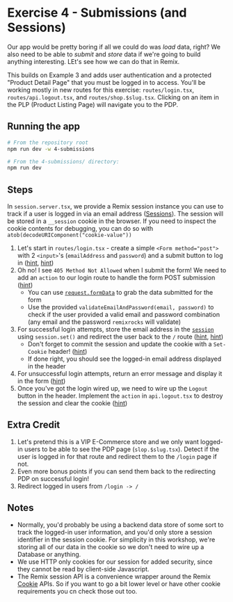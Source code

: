# Exercise 4 - Submissions (and Sessions)

Our app would be pretty boring if all we could do was _load_ data, right? We also need to be able to _submit_ and _store_ data if we're going to build anything interesting. LEt's see how we can do that in Remix.

This builds on Example 3 and adds user authentication and a protected "Product Detail Page" that you must be logged in to access. You'll be working mostly in new routes for this exercise: `routes/login.tsx`, `routes/api.logout.tsx`, and `routes/shop.$slug.tsx`. Clicking on an item in the PLP (Product Listing Page) will navigate you to the PDP.

## Running the app

```sh
# From the repository root
npm run dev -w 4-submissions

# From the 4-submissions/ directory:
npm run dev
```

## Steps

In `session.server.tsx`, we provide a Remix session instance you can use to track if a user is logged in via an email address ([Sessions](https://remix.run/docs/utils/sessions)). The session will be stored in a `__session` cookie in the browser. If you need to inspect the cookie contents for debugging, you can do so with `atob(decodeURIComponent("cookie-value"))`

1. Let's start in `routes/login.tsx` - create a simple `<Form method="post">` with 2 `<input>`'s (`emailAddress` and `password`) and a submit button to log in ([hint](https://remix.run/docs/en/main/components/form), [hint](https://remix.run/docs/en/main/guides/form-validation))
2. Oh no! I see `405 Method Not Allowed` when I submit the form! We need to add an `action` to our login route to handle the form POST submission ([hint](https://remix.run/docs/en/main/route/action))
   - You can use [`request.formData`](https://developer.mozilla.org/en-US/docs/Web/API/Request/formData) to grab the data submitted for the form
   - Use the provided `validateEmailAndPassword(email, password)` to check if the user provided a valid email and password combination (any email and the password `remixrocks` will validate)
3. For successful login attempts, store the email address in the [`session`](https://remix.run/docs/en/main/utils/sessions) using `session.set()` and redirect the user back to the `/` route ([hint](https://remix.run/docs/en/main/utils/sessions#session-api), [hint](https://remix.run/docs/en/main/utils/redirect))
   - Don't forget to commit the session and update the cookie with a `Set-Cookie` header! ([hint](https://developer.mozilla.org/en-US/docs/Web/HTTP/Headers/Set-Cookie))
   - If done right, you should see the logged-in email address displayed in the header
4. For unsuccessful login attempts, return an error message and display it in the form ([hint](https://remix.run/docs/en/main/guides/form-validation))
5. Once you've got the login wired up, we need to wire up the `Logout` button in the header. Implement the `action` in `api.logout.tsx` to destroy the session and clear the cookie ([hint](https://remix.run/docs/en/main/utils/sessions#using-sessions))

## Extra Credit

1. Let's pretend this is a VIP E-Commerce store and we only want logged-in users to be able to see the PDP page (`slop.$slug.tsx`). Detect if the user is logged in for that route and redirect them to the `/login` page if not.
2. Even more bonus points if you can send them back to the redirecting PDP on successful login!
3. Redirect logged in users from `/login -> /`

## Notes

- Normally, you'd probably be using a backend data store of some sort to track the logged-in user information, and you'd only store a session identifier in the session cookie. For simplicity in this workshop, we're storing all of our data in the cookie so we don't need to wire up a Database or anything.
- We use HTTP only cookies for our session for added security, since they cannot be read by client-side Javascript.
- The Remix session API is a convenience wrapper around the Remix [Cookie](https://remix.run/docs/en/main/utils/cookies) APIs. So if you want to go a bit lower level or have other cookie requirements you cn check those out too.
